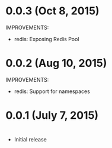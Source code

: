 # 0.0.3 (Oct 8, 2015)

IMPROVEMENTS:

- redis: Exposing Redis Pool

# 0.0.2 (Aug 10, 2015)

IMPROVEMENTS:

- redis: Support for namespaces

# 0.0.1 (July 7, 2015)
#
- Initial release
